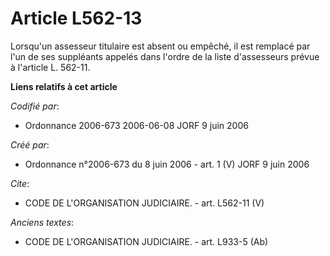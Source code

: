 # Article L562-13

Lorsqu'un assesseur titulaire est absent ou empêché, il est remplacé par l'un de ses suppléants appelés dans l'ordre de la
liste d'assesseurs prévue à l'article L. 562-11.

**Liens relatifs à cet article**

_Codifié par_:

  - Ordonnance 2006-673 2006-06-08 JORF 9 juin 2006

_Créé par_:

  - Ordonnance n°2006-673 du 8 juin 2006 - art. 1 (V) JORF 9 juin 2006

_Cite_:

  - CODE DE L'ORGANISATION JUDICIAIRE. - art. L562-11 (V)

_Anciens textes_:

  - CODE DE L'ORGANISATION JUDICIAIRE. - art. L933-5 (Ab)
